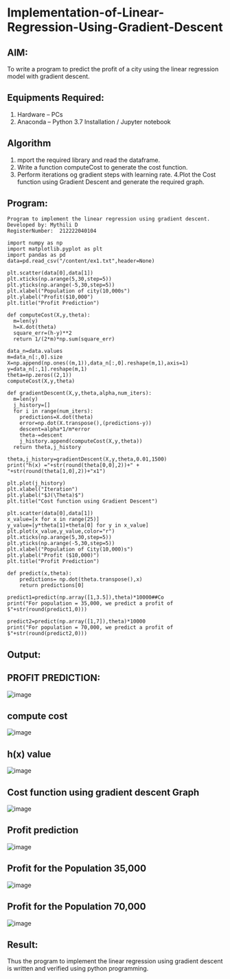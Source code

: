 # Implementation-of-Linear-Regression-Using-Gradient-Descent

## AIM:
To write a program to predict the profit of a city using the linear regression model with gradient descent.

## Equipments Required:
1. Hardware – PCs
2. Anaconda – Python 3.7 Installation / Jupyter notebook

## Algorithm
1. mport the required library and read the dataframe.
2. Write a function computeCost to generate the cost function.
3. Perform iterations og gradient steps with learning rate.
4.Plot the Cost function using Gradient Descent and generate the required graph. 

## Program:
```
Program to implement the linear regression using gradient descent.
Developed by: Mythili D
RegisterNumber:  212222040104
```
```
import numpy as np
import matplotlib.pyplot as plt
import pandas as pd
data=pd.read_csv("/content/ex1.txt",header=None)

plt.scatter(data[0],data[1])
plt.xticks(np.arange(5,30,step=5))
plt.yticks(np.arange(-5,30,step=5))
plt.xlabel("Population of city(10,000s")
plt.ylabel("Profit($10,000")
plt.title("Profit Prediction")

def computeCost(X,y,theta):
  m=len(y)
  h=X.dot(theta)
  square_err=(h-y)**2
  return 1/(2*m)*np.sum(square_err)
  
data_n=data.values
m=data_n[:,0].size
X=np.append(np.ones((m,1)),data_n[:,0].reshape(m,1),axis=1)
y=data_n[:,1].reshape(m,1)
theta=np.zeros((2,1))
computeCost(X,y,theta)

def gradientDescent(X,y,theta,alpha,num_iters):
  m=len(y)
  j_history=[]
  for i in range(num_iters):
    predictions=X.dot(theta)
    error=np.dot(X.transpose(),(predictions-y))
    descent=alpha*1/m*error
    theta-=descent
    j_history.append(computeCost(X,y,theta))
  return theta,j_history  
  
theta,j_history=gradientDescent(X,y,theta,0.01,1500)
print("h(x) ="+str(round(theta[0,0],2))+" + "+str(round(theta[1,0],2))+"x1")

plt.plot(j_history)
plt.xlabel("Iteration")
plt.ylabel("$J(\Theta)$")
plt.title("Cost function using Gradient Descent")

plt.scatter(data[0],data[1])
x_value=[x for x in range(25)]
y_value=[y*theta[1]+theta[0] for y in x_value]
plt.plot(x_value,y_value,color="r")
plt.xticks(np.arange(5,30,step=5))
plt.yticks(np.arange(-5,30,step=5))
plt.xlabel("Population of City(10,000)s")
plt.ylabel("Profit ($10,000)")
plt.title("Profit Prediction")

def predict(x,theta):
    predictions= np.dot(theta.transpose(),x)
    return predictions[0]
    
predict1=predict(np.array([1,3.5]),theta)*10000##Co
print("For population = 35,000, we predict a profit of $"+str(round(predict1,0)))

predict2=predict(np.array([1,7]),theta)*10000
print("For population = 70,000, we predict a profit of $"+str(round(predict2,0)))
```

## Output:
## PROFIT PREDICTION:
![image](https://github.com/Mythilidharman/Implementation-of-Linear-Regression-Using-Gradient-Descent/assets/119104110/2f50631c-b491-469b-8513-f59c359a6714)

## compute cost
![image](https://github.com/Mythilidharman/Implementation-of-Linear-Regression-Using-Gradient-Descent/assets/119104110/225aa50b-9f8f-4e3a-a3bc-cdf7b2495f79)

## h(x) value
![image](https://github.com/Mythilidharman/Implementation-of-Linear-Regression-Using-Gradient-Descent/assets/119104110/7e257f7d-01ba-47c7-bc4a-4ced167f1484)

## Cost function using gradient descent Graph
![image](https://github.com/Mythilidharman/Implementation-of-Linear-Regression-Using-Gradient-Descent/assets/119104110/a8fd1501-3967-4b3b-ae1a-fc60e49707e4)
## Profit prediction
![image](https://github.com/Mythilidharman/Implementation-of-Linear-Regression-Using-Gradient-Descent/assets/119104110/843971b7-9cb1-451e-be4d-e61a77893eda)

## Profit for the Population 35,000
![image](https://github.com/Mythilidharman/Implementation-of-Linear-Regression-Using-Gradient-Descent/assets/119104110/4937bd04-252d-420b-a49e-b31957949ca9)
## Profit for the Population 70,000
![image](https://github.com/Mythilidharman/Implementation-of-Linear-Regression-Using-Gradient-Descent/assets/119104110/2a2d6404-30a6-4bc8-a9b4-a985f807c62d)

## Result:
Thus the program to implement the linear regression using gradient descent is written and verified using python programming.
